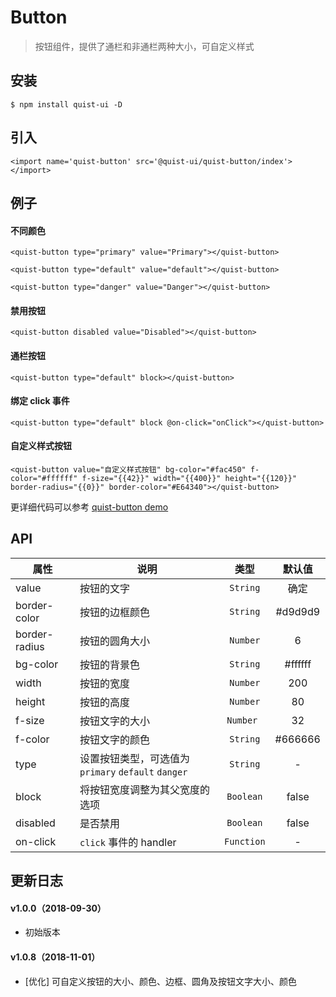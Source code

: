 # Button

> 按钮组件，提供了通栏和非通栏两种大小，可自定义样式


## 安装

```js{4}
$ npm install quist-ui -D
```

## 引入
```js{4}
<import name='quist-button' src='@quist-ui/quist-button/index'></import>
```

## 例子

#### 不同颜色

```js{4}
<quist-button type="primary" value="Primary"></quist-button>

<quist-button type="default" value="default"></quist-button>

<quist-button type="danger" value="Danger"></quist-button>
```

#### 禁用按钮

```js{4}
<quist-button disabled value="Disabled"></quist-button>
```

#### 通栏按钮

```js{4}
<quist-button type="default" block></quist-button>
```

#### 绑定 click 事件

```js{4}
<quist-button type="default" block @on-click="onClick"></quist-button>
```

#### 自定义样式按钮

```js{4}
<quist-button value="自定义样式按钮" bg-color="#fac450" f-color="#ffffff" f-size="{{42}}" width="{{400}}" height="{{120}}" border-radius="{{0}}" border-color="#E64340"></quist-button>
```

更详细代码可以参考 [quist-button demo](https://github.com/JDsecretFE/quist-ui/tree/master/src/Button/index.ux)

## API 

| 属性 | 说明 | 类型 | 默认值 |
|-------------|------------|:--------:|:-----:|
| value | 按钮的文字 | `String` | 确定 |
| border-color | 按钮的边框颜色 | `String` | #d9d9d9 |
| border-radius | 按钮的圆角大小 | `Number` | 6 |
| bg-color | 按钮的背景色 | `String` | #ffffff |
| width | 按钮的宽度 | `Number` | 200 |
| height | 按钮的高度 | `Number` | 80 |
| f-size | 按钮文字的大小 | `Number ` | 32 |
| f-color | 按钮文字的颜色 | `String` | #666666 |
| type | 设置按钮类型，可选值为 `primary` `default` `danger` | `String` | - |
| block | 将按钮宽度调整为其父宽度的选项 | `Boolean` | false |
| disabled | 是否禁用 | `Boolean` | false |
| on-click | `click` 事件的 handler | `Function` | - |


## 更新日志

#### v1.0.0（2018-09-30）
* 初始版本

#### v1.0.8（2018-11-01）
* [优化] 可自定义按钮的大小、颜色、边框、圆角及按钮文字大小、颜色
